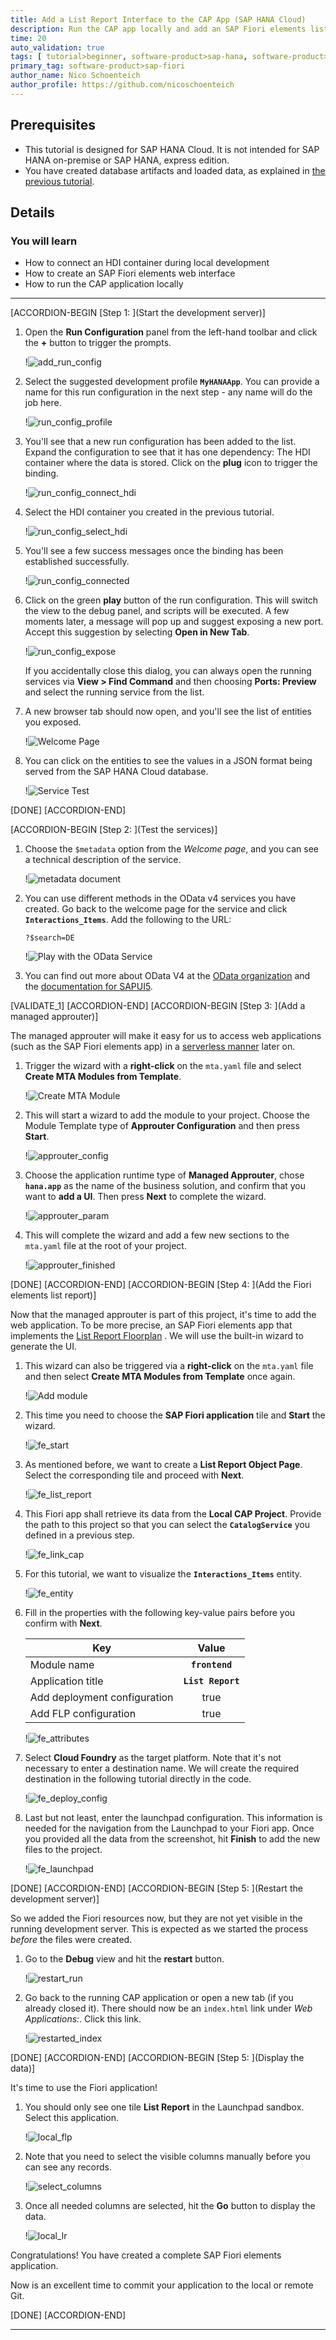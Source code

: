 ```yaml
---
title: Add a List Report Interface to the CAP App (SAP HANA Cloud)
description: Run the CAP app locally and add an SAP Fiori elements list report to display the data
time: 20
auto_validation: true
tags: [ tutorial>beginner, software-product>sap-hana, software-product>sap-business-application-studio, topic>user-interface,  software-product-function>sap-cloud-application-programming-model]
primary_tag: software-product>sap-fiori
author_name: Nico Schoenteich
author_profile: https://github.com/nicoschoenteich
---
```


## Prerequisites
 - This tutorial is designed for SAP HANA Cloud. It is not intended for SAP HANA on-premise or SAP HANA, express edition.
 - You have created database artifacts and loaded data, as explained in [the previous tutorial](hana-cloud-cap-create-database-cds).


## Details
### You will learn
 - How to connect an HDI container during local development
 - How to create an SAP Fiori elements web interface
 - How to run the CAP application locally

---

[ACCORDION-BEGIN [Step 1: ](Start the development server)]

1. Open the **Run Configuration** panel from the left-hand toolbar and click the **+** button to trigger the prompts.

    !![add_run_config](add_run_config.png)

2. Select the suggested development profile **`MyHANAApp`**. You can provide a name for this run configuration in the next step - any name will do the job here.

    !![run_config_profile](run_config_profile.png)

3. You'll see that a new run configuration has been added to the list. Expand the configuration to see that it has one dependency: The HDI container where the data is stored. Click on the **plug** icon to trigger the binding.

    !![run_config_connect_hdi](run_config_connect_hdi.png)

4. Select the HDI container you created in the previous tutorial.

    !![run_config_select_hdi](run_config_select_hdi.png)

5. You'll see a few success messages once the binding has been established successfully.

    !![run_config_connected](run_config_connected.png)

6. Click on the green **play** button of the run configuration. This will switch the view to the debug panel, and scripts will be executed. A few moments later, a message will pop up and suggest exposing a new port. Accept this suggestion by selecting **Open in New Tab**.

    !![run_config_expose](run_config_expose.png)

    If you accidentally close this dialog, you can always open the running services via **View > Find Command** and then choosing **Ports: Preview** and select the running service from the list.

7. A new browser tab should now open, and you'll see the list of entities you exposed.

    !![Welcome Page](welcome.png)

8. You can click on the entities to see the values in a JSON format being served from the SAP HANA Cloud database.    

    !![Service Test](service_test_json.png)                 

[DONE]
[ACCORDION-END]

[ACCORDION-BEGIN [Step 2: ](Test the services)]

1. Choose the `$metadata` option from the *Welcome page*, and you can see a technical description of the service.

    !![metadata document](metadata.png)

2. You can use different methods in the OData v4 services you have created. Go back to the welcome page for the service and click **`Interactions_Items`**. Add the following to the URL:

    ```URL
    ?$search=DE
    ```

    !![Play with the OData Service](search.png)

3. You can find out more about OData V4 at the [OData organization](https://www.odata.org/documentation/) and the [documentation for SAPUI5](https://sapui5.hana.ondemand.com/#/topic/5de13cf4dd1f4a3480f7e2eaaee3f5b8).    

[VALIDATE_1]
[ACCORDION-END]
[ACCORDION-BEGIN [Step 3: ](Add a managed approuter)]

The managed approuter will make it easy for us to access web applications (such as the SAP Fiori elements app) in a [serverless manner](https://blogs.sap.com/2020/10/02/serverless-sap-fiori-apps-in-sap-cloud-platform/) later on.

1. Trigger the wizard with a **right-click** on the `mta.yaml` file and select **Create MTA Modules from Template**.

    !![Create MTA Module](create_module.png)

2. This will start a wizard to add the module to your project. Choose the Module Template type of **Approuter Configuration** and then press **Start**.

    !![approuter_config](approuter_config.png)

3. Choose the application runtime type of **Managed Approuter**, chose **`hana.app`** as the name of the business solution, and confirm that you want to **add a UI**. Then press **Next** to complete the wizard.

    !![approuter_param](approuter_param.png)        

4. This will complete the wizard and add a few new sections to the `mta.yaml` file at the root of your project.

    !![approuter_finished](approuter_finished.png)


[DONE]
[ACCORDION-END]
[ACCORDION-BEGIN [Step 4: ](Add the Fiori elements list report)]

Now that the managed approuter is part of this project, it's time to add the web application. To be more precise, an SAP Fiori elements app that implements the [List Report Floorplan](https://experience.sap.com/fiori-design-web/list-report-floorplan-sap-fiori-element/) .  We will use the built-in wizard to generate the UI.

1. This wizard can also be triggered via a **right-click** on the `mta.yaml` file and then select **Create MTA Modules from Template** once again.

    !![Add module](fe_add_module.png)

2. This time you need to choose the **SAP Fiori application** tile and **Start** the wizard.

    !![fe_start](fe_start.png)

3. As mentioned before, we want to create a **List Report Object Page**. Select the corresponding tile and proceed with **Next**.    

    !![fe_list_report](fe_list_report.png)

4. This Fiori app shall retrieve its data from the **Local CAP Project**. Provide the path to this project so that you can select the **`CatalogService`** you defined in a previous step.

    !![fe_link_cap](fe_link_cap.png)    

5. For this tutorial, we want to visualize the **`Interactions_Items`** entity.

    !![fe_entity](fe_entity.png)

6. Fill in the properties with the following key-value pairs before you confirm with **Next**.

    | **Key**       | **Value**           
    | ------------- |:-------------:|
    | Module name      | **`frontend`**
    | Application title      | **`List Report`**     
    | Add deployment configuration | true      |
    | Add FLP configuration | true      |

    !![fe_attributes](fe_attributes.png)

7. Select **Cloud Foundry** as the target platform. Note that it's not necessary to enter a destination name. We will create the required destination in the following tutorial directly in the code.

    !![fe_deploy_config](fe_deploy_config.png)

8. Last but not least, enter the launchpad configuration. This information is needed for the navigation from the Launchpad to your Fiori app. Once you provided all the data from the screenshot, hit **Finish** to add the new files to the project.

    !![fe_launchpad](fe_launchpad.png)


[DONE]
[ACCORDION-END]
[ACCORDION-BEGIN [Step 5: ](Restart the development server)]

So we added the Fiori resources now, but they are not yet visible in the running development server. This is expected as we started the process *before* the files were created.

1. Go to the **Debug** view and hit the **restart** button.

    !![restart_run](restart_run.png)


2. Go back to the running CAP application or open a new tab (if you already closed it). There should now be an `index.html` link under *Web Applications:*. Click this link.

    !![restarted_index](restarted_index.png)

[DONE]
[ACCORDION-END]
[ACCORDION-BEGIN [Step 5: ](Display the data)]

It's time to use the Fiori application!

1. You should only see one tile **List Report** in the Launchpad sandbox. Select this application.

    !![local_flp](local_flp.png)


2. Note that you need to select the visible columns manually before you can see any records.

    !![select_columns](select_columns.png)


2. Once all needed columns are selected, hit the **Go** button to display the data.

    !![local_lr](local_lr.png)


Congratulations! You have created a complete SAP Fiori elements application.

Now is an excellent time to commit your application to the local or remote Git.

[DONE]
[ACCORDION-END]

---
